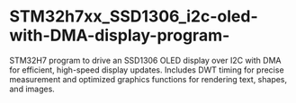 # STM32h7xx_SSD1306_i2c-oled-with-DMA-display-program-
STM32H7 program to drive an SSD1306 OLED display over I2C with DMA for efficient, high-speed display updates. Includes DWT timing for precise measurement and optimized graphics functions for rendering text, shapes, and images.
